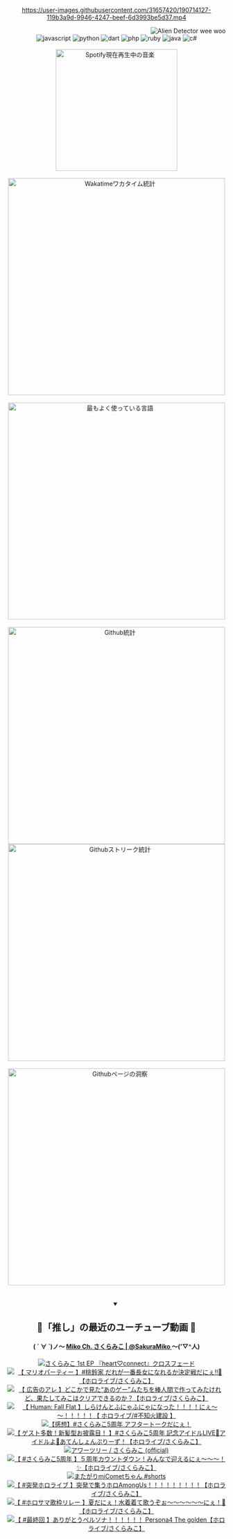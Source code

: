 <!-- START: HERO IMAGE GIF ////////// ////////// ////////// -->
<!-- <img src="@/../assets/img/gaming/ghost-of-tsushima.gif" width="100%"  alt="nellyXinwei's Hero Gif Image"/> -->
<!-- END: HERO IMAGE GIF ////////// ////////// ////////// -->

<div align="center" >  
  
<!-- START:ワンピース 第1015話「ルフィはRED ROCを使う」 -->
<https://user-images.githubusercontent.com/31657420/190714127-119b3a9d-9946-4247-beef-6d3993be5d37.mp4>
<!-- END:ワンピース 第1015話「ルフィはRED ROCを使う」 -->

<!-- START:VISITOR COUNTER -->
<div width="100%" align="right">
<img src="https://komarev.com/ghpvc/?username=nellyXinwei&label=🛸&color=grey&style=for-the-badge&labelcolor=ffffff" alt="Alien Detector wee woo"/>
</div>
<!-- END:VISITOR COUNTER -->

<!-- START: PROGRAMMING LANGUAGES -->
<!-- 色彩 Color Scheme:
#961E3A, #8A0D42, #5A0640, #4F265E, #2B355A, #3E759B, #CC4246,
#BB2649, #AD1052, #700750, #633075, #364270, #4E92C2, #FF5357
Sauce: https://www.webcreatorbox.com/inspiration/pantone-2023
-->

<img src="https://img.shields.io/badge/javascript%20-%23BB2649.svg?&style=for-the-badge&logo=javascript&logoColor=white&labelColor=961E3A" alt="javascript"/>
<img src="https://img.shields.io/badge/python%20-%23AD1052.svg?&style=for-the-badge&logo=python&logoColor=white&labelColor=8A0D42" alt="python" />
<img src="https://img.shields.io/badge/dart%20-%23700750.svg?&style=for-the-badge&logo=dart&logoColor=white&labelColor=5A0640" alt="dart"/>
<img src="https://img.shields.io/badge/php%20-%23633075.svg?&style=for-the-badge&logo=php&logoColor=white&labelColor=4F265E" alt="php"/>
<img src="https://img.shields.io/badge/ruby%20-%23364270.svg?&style=for-the-badge&logo=ruby&logoColor=white&labelColor=2B355A" alt="ruby"/>
<img src="https://img.shields.io/badge/java%20-%234E92C2.svg?&style=for-the-badge&logo=openjdk&logoColor=white&labelColor=3E759B" alt="java"/>
<img src="https://img.shields.io/badge/c%23-%23FF5357.svg?style=for-the-badge&logo=c-sharp&logoColor=white&labelColor=CC4246" alt="c#"/>  
<!-- END: PROGRAMMING LANGUAGES -->

<br>
<br>

<!-- START: MUSIC STATUS -->
  <!-- <a href="https://newojima-gsrs-20220114.vercel.app/api/now-playing?open">
    <img src="https://newojima-gsrs-20220114.vercel.app/api/now-playing" alt="Spotify現在再生中の音楽">
  </a> -->
  <img src="https://newojima-grss-20230114.vercel.app/api/spotify?border_color=transparent" alt="Spotify現在再生中の音楽" width="280px">
<!-- END: MUSIC STATUS -->

<br>
<br>

<!-- START: GITHUB STATUS -->
<!-- 色彩 Color Scheme:  #BB2649, #AD1052, #700750, #633075 -->
<img align="center" src="https://newojima-grs-20230109.vercel.app/api/wakatime?username=newojima&layout=compact&langs_count=10&locale=ja&hide_title=false&title_color=fff&hide_border=true&text_color=fff&bg_color=BB2649,BB2649,633075,633075&hide=other,css,html,bash,xml,git%20config,makefile,properties,yaml,markdown,text,json,jsx" alt="Wakatimeワカタイム統計" width="500px"/>

<br>
<br>

<!-- 色彩 Color Scheme:  #633075, #364270, #4E92C2 -->
  <img align="center" src="https://newojima-grs-20230109.vercel.app/api/top-langs?username=newojima&layout=compact&text_color=fff&icon_color=fff&hide_border=true&&locale=ja&hide_title=false&title_color=fff&include_all_commits=true&card_width=445&langs_count=11&hide=c%23,powershell,shaderlab,hlsl,makefile,jupyter%20notebook,python,html,css,shell,batchfile,less,liquid,hack,scss&bg_color=4F265E,633075,4E92C2" alt="最もよく使っている言語" width="500px"/>

<br>
<br>

<!-- 色彩 Color Scheme:  #4E92C2, #FF5357 -->
  <img align="center" src="https://newojima-grs-20230109.vercel.app/api?username=newojima&rank_icon=github&show_icons=true&&locale=ja&title_color=fff&text_color=fff&icon_color=fff&hide_border=true&hide_title=false&count_private=true&include_all_commits=true&card_width=495&disable_animations=true&bg_color=4E92C2,4E92C2,FF5357" alt="Github統計" width="500px"/>

<br>

<img align="center" src="https://streak-stats.demolab.com?user=newojima&theme=dark&hide_border=true&locale=ja&ring=BB2649&stroke=222222&background=151515&sideLabels=BB2649&currStreakLabel=ffffff&border=BB2649&fire=FF5357&currStreakNum=ffffff&sideNums=FF5357&dates=ffffff" alt="Githubストリーク統計" width="500px"/>

<br>
<br>

  <img align="center" width="500px" src="@/../assets/img/page-insights.svg" alt="Githubページの洞察"/>
  
</div>
<!-- END: GITHUB STATUS -->

<br>
<br>

<div align="center">
<details open>
  <summary>

  </summary>

  <h2 align="center">🌸「推し」の最近のユーチューブ動画 🌸</h2>
  <h4>
  ( ´ ∀ `)ノ～ 
  <a href="https://www.youtube.com/@SakuraMiko">Miko Ch. さくらみこ | @SakuraMiko
  </a>
   ～('▽^人)
  </h4>

  <!-- BEGIN YOUTUBE-CARDS -->
<a href="https://www.youtube.com/watch?v=HiLp_NojIug"><img src="https://ytcards.demolab.com/?id=HiLp_NojIug&title=%E3%81%95%E3%81%8F%E3%82%89%E3%81%BF%E3%81%93+1st+EP+%E3%80%8Eheart%E2%99%A1connect%E3%80%8F%E3%82%AF%E3%83%AD%E3%82%B9%E3%83%95%E3%82%A7%E3%83%BC%E3%83%89&lang=ja&timestamp=1691492413&background_color=%230d1117&title_color=%23ffffff&stats_color=%23dedede&width=187&border_radius=5&duration=129" alt="さくらみこ 1st EP 『heart♡connect』クロスフェード" title="さくらみこ 1st EP 『heart♡connect』クロスフェード"></a>
<a href="https://www.youtube.com/watch?v=dAujdhnUYFg"><img src="https://ytcards.demolab.com/?id=dAujdhnUYFg&title=%E3%80%90+%E3%83%9E%E3%83%AA%E3%82%AA%E3%83%91%E3%83%BC%E3%83%86%E3%82%A3%E3%83%BC+%E3%80%91%23%E6%A1%83%E9%88%B4%E5%AE%B6+%E3%81%A0%E3%82%8C%E3%81%8C%E4%B8%80%E7%95%AA%E9%95%B7%E5%A5%B3%E3%81%AB%E3%81%AA%E3%82%8C%E3%82%8B%E3%81%8B%E6%B1%BA%E5%AE%9A%E6%88%A6%E3%81%A0%E3%81%AB%E3%81%87%E2%80%BC%F0%9F%8D%91%E3%80%90%E3%83%9B%E3%83%AD%E3%83%A9%E3%82%A4%E3%83%96%2F%E3%81%95%E3%81%8F%E3%82%89%E3%81%BF%E3%81%93%E3%80%91&lang=ja&timestamp=1691411436&background_color=%230d1117&title_color=%23ffffff&stats_color=%23dedede&width=187&border_radius=5&duration=4945" alt="【 マリオパーティー 】#桃鈴家 だれが一番長女になれるか決定戦だにぇ‼🍑【ホロライブ/さくらみこ】" title="【 マリオパーティー 】#桃鈴家 だれが一番長女になれるか決定戦だにぇ‼🍑【ホロライブ/さくらみこ】"></a>
<a href="https://www.youtube.com/watch?v=_u6jKN9r4g4"><img src="https://ytcards.demolab.com/?id=_u6jKN9r4g4&title=%E3%80%90+%E5%BA%83%E5%91%8A%E3%81%AE%E3%82%A2%E3%83%AC+%E3%80%91%E3%81%A9%E3%81%93%E3%81%8B%E3%81%A7%E8%A6%8B%E3%81%9F%E2%80%9C%E3%81%82%E3%81%AE%E3%82%B2%E3%83%BC%E2%80%9D%E3%83%A0%E3%81%9F%E3%81%A1%E3%82%92%E6%A3%92%E4%BA%BA%E9%96%93%E3%81%A7%E4%BD%9C%E3%81%A3%E3%81%A6%E3%81%BF%E3%81%9F%E3%81%91%E3%82%8C%E3%81%A9%E3%80%81%E6%9E%9C%E3%81%9F%E3%81%97%E3%81%A6%E3%81%BF%E3%81%93%E3%81%AF%E3%82%AF%E3%83%AA%E3%82%A2%E3%81%A7%E3%81%8D%E3%82%8B%E3%81%AE%E3%81%8B%EF%BC%9F%E3%80%90%E3%83%9B%E3%83%AD%E3%83%A9%E3%82%A4%E3%83%96%2F%E3%81%95%E3%81%8F%E3%82%89%E3%81%BF%E3%81%93%E3%80%91&lang=ja&timestamp=1691165100&background_color=%230d1117&title_color=%23ffffff&stats_color=%23dedede&width=187&border_radius=5&duration=13924" alt="【 広告のアレ 】どこかで見た“あのゲー”ムたちを棒人間で作ってみたけれど、果たしてみこはクリアできるのか？【ホロライブ/さくらみこ】" title="【 広告のアレ 】どこかで見た“あのゲー”ムたちを棒人間で作ってみたけれど、果たしてみこはクリアできるのか？【ホロライブ/さくらみこ】"></a>
<a href="https://www.youtube.com/watch?v=Scti86ucxBk"><img src="https://ytcards.demolab.com/?id=Scti86ucxBk&title=%E3%80%90++Human%3A+Fall+Flat+%E3%80%91%E3%81%97%E3%82%89%E3%81%91%E3%82%93%E3%81%A8%E3%81%B5%E3%81%AB%E3%82%83%E3%81%B5%E3%81%AB%E3%82%83%E3%81%AB%E3%81%AA%E3%81%A3%E3%81%9F%EF%BC%81%EF%BC%81%EF%BC%81%EF%BC%81%E3%81%AB%E3%81%87%EF%BD%9E%EF%BD%9E%EF%BC%81%EF%BC%81%EF%BC%81%EF%BC%81%EF%BC%81%E3%80%90+%E3%83%9B%E3%83%AD%E3%83%A9%E3%82%A4%E3%83%96%2F%23%E4%B8%8D%E7%9F%A5%E7%81%AB%E5%BB%BA%E8%A8%AD+%E3%80%91&lang=ja&timestamp=1691072099&background_color=%230d1117&title_color=%23ffffff&stats_color=%23dedede&width=187&border_radius=5&duration=7354" alt="【  Human: Fall Flat 】しらけんとふにゃふにゃになった！！！！にぇ～～！！！！！【 ホロライブ/#不知火建設 】" title="【  Human: Fall Flat 】しらけんとふにゃふにゃになった！！！！にぇ～～！！！！！【 ホロライブ/#不知火建設 】"></a>
<a href="https://www.youtube.com/watch?v=u66DHxb_Zgk"><img src="https://ytcards.demolab.com/?id=u66DHxb_Zgk&title=%E3%80%90%E6%84%9F%E6%83%B3%E3%80%91%23%E3%81%95%E3%81%8F%E3%82%89%E3%81%BF%E3%81%935%E5%91%A8%E5%B9%B4+%E3%82%A2%E3%83%95%E3%82%BF%E3%83%BC%E3%83%88%E3%83%BC%E3%82%AF%E3%81%A0%E3%81%AB%E3%81%87%EF%BC%81&lang=ja&timestamp=1690988723&background_color=%230d1117&title_color=%23ffffff&stats_color=%23dedede&width=187&border_radius=5&duration=13807" alt="【感想】#さくらみこ5周年 アフタートークだにぇ！" title="【感想】#さくらみこ5周年 アフタートークだにぇ！"></a>
<a href="https://www.youtube.com/watch?v=V761LnbkXYQ"><img src="https://ytcards.demolab.com/?id=V761LnbkXYQ&title=%E3%80%90+%E3%82%B2%E3%82%B9%E3%83%88%E5%A4%9A%E6%95%B0%EF%BC%81%E6%96%B0%E9%AB%AA%E5%9E%8B%E3%81%8A%E6%8A%AB%E9%9C%B2%E7%9B%AE%EF%BC%81+%E3%80%91%23%E3%81%95%E3%81%8F%E3%82%89%E3%81%BF%E3%81%935%E5%91%A8%E5%B9%B4+%E8%A8%98%E5%BF%B5%E3%82%A2%E3%82%A4%E3%83%89%E3%83%ABLIVE%F0%9F%8C%8A%E3%82%A2%E3%82%A4%E3%83%89%E3%83%AB%E3%82%88%F0%9F%8C%9F%E3%81%82%E3%81%A6%E3%82%93%E3%81%97%E3%82%87%E3%82%93%E3%81%B7%E3%82%8A%E3%83%BC%E3%81%9A%EF%BC%81%E3%80%90%E3%83%9B%E3%83%AD%E3%83%A9%E3%82%A4%E3%83%96%2F%E3%81%95%E3%81%8F%E3%82%89%E3%81%BF%E3%81%93%E3%80%91&lang=ja&timestamp=1690895568&background_color=%230d1117&title_color=%23ffffff&stats_color=%23dedede&width=187&border_radius=5&duration=4093" alt="【 ゲスト多数！新髪型お披露目！ 】#さくらみこ5周年 記念アイドルLIVE🌊アイドルよ🌟あてんしょんぷりーず！【ホロライブ/さくらみこ】" title="【 ゲスト多数！新髪型お披露目！ 】#さくらみこ5周年 記念アイドルLIVE🌊アイドルよ🌟あてんしょんぷりーず！【ホロライブ/さくらみこ】"></a>
<a href="https://www.youtube.com/watch?v=7_DqIBHtxzo"><img src="https://ytcards.demolab.com/?id=7_DqIBHtxzo&title=%E3%82%A2%E3%83%AF%E3%83%BC%E3%83%84%E3%83%AA%E3%83%BC+%2F+%E3%81%95%E3%81%8F%E3%82%89%E3%81%BF%E3%81%93+%28official%29&lang=ja&timestamp=1690895412&background_color=%230d1117&title_color=%23ffffff&stats_color=%23dedede&width=187&border_radius=5&duration=231" alt="アワーツリー / さくらみこ (official)" title="アワーツリー / さくらみこ (official)"></a>
<a href="https://www.youtube.com/watch?v=8Woy4m8om-0"><img src="https://ytcards.demolab.com/?id=8Woy4m8om-0&title=%E3%80%90+%23%E3%81%95%E3%81%8F%E3%82%89%E3%81%BF%E3%81%935%E5%91%A8%E5%B9%B4+%E3%80%91%EF%BC%95%E5%91%A8%E5%B9%B4%E3%82%AB%E3%82%A6%E3%83%B3%E3%83%88%E3%83%80%E3%82%A6%E3%83%B3%EF%BC%81%E3%81%BF%E3%82%93%E3%81%AA%E3%81%A7%E8%BF%8E%E3%81%88%E3%82%8B%E3%81%AB%E3%81%87%EF%BD%9E%EF%BD%9E%EF%BD%9E%EF%BC%81%E2%9C%A8%E3%80%90%E3%83%9B%E3%83%AD%E3%83%A9%E3%82%A4%E3%83%96%2F%E3%81%95%E3%81%8F%E3%82%89%E3%81%BF%E3%81%93%E3%80%91&lang=ja&timestamp=1690821822&background_color=%230d1117&title_color=%23ffffff&stats_color=%23dedede&width=187&border_radius=5&duration=7467" alt="【 #さくらみこ5周年 】５周年カウントダウン！みんなで迎えるにぇ～～～！✨【ホロライブ/さくらみこ】" title="【 #さくらみこ5周年 】５周年カウントダウン！みんなで迎えるにぇ～～～！✨【ホロライブ/さくらみこ】"></a>
<a href="https://www.youtube.com/watch?v=I5XZ6CEr6-A"><img src="https://ytcards.demolab.com/?id=I5XZ6CEr6-A&title=%E3%81%BE%E3%81%9F%E3%81%8C%E3%82%8AmiComet%E3%81%A1%E3%82%83%E3%82%93+%23shorts&lang=ja&timestamp=1690794900&background_color=%230d1117&title_color=%23ffffff&stats_color=%23dedede&width=187&border_radius=5&duration=8" alt="またがりmiCometちゃん #shorts" title="またがりmiCometちゃん #shorts"></a>
<a href="https://www.youtube.com/watch?v=k_z3OyC5kOQ"><img src="https://ytcards.demolab.com/?id=k_z3OyC5kOQ&title=%E3%80%90+%23%E7%AA%81%E7%99%BA%E3%83%9B%E3%83%AD%E3%83%A9%E3%82%A4%E3%83%96++%E3%80%91%E7%AA%81%E7%99%BA%E3%81%A7%E9%9B%86%E3%81%86%E3%83%9B%E3%83%ADAmongUs%EF%BC%81%EF%BC%81%EF%BC%81%EF%BC%81%EF%BC%81%EF%BC%81%EF%BC%81%EF%BC%81%EF%BC%81%E3%80%90%E3%83%9B%E3%83%AD%E3%83%A9%E3%82%A4%E3%83%96%2F%E3%81%95%E3%81%8F%E3%82%89%E3%81%BF%E3%81%93%E3%80%91&lang=ja&timestamp=1690731200&background_color=%230d1117&title_color=%23ffffff&stats_color=%23dedede&width=187&border_radius=5&duration=8662" alt="【 #突発ホロライブ  】突発で集うホロAmongUs！！！！！！！！！【ホロライブ/さくらみこ】" title="【 #突発ホロライブ  】突発で集うホロAmongUs！！！！！！！！！【ホロライブ/さくらみこ】"></a>
<a href="https://www.youtube.com/watch?v=tr1mm5QUWiw"><img src="https://ytcards.demolab.com/?id=tr1mm5QUWiw&title=%E3%80%90+%23%E3%83%9B%E3%83%AD%E3%82%B5%E3%83%9E%E6%AD%8C%E6%9E%A0%E3%83%AA%E3%83%AC%E3%83%BC+%E3%80%91%E5%A4%8F%E3%81%A0%E3%81%AB%E3%81%87%EF%BC%81%E6%B0%B4%E7%9D%80%E7%9D%80%E3%81%A6%E6%AD%8C%E3%81%86%E3%81%9E%E3%81%89%EF%BD%9E%EF%BD%9E%EF%BD%9E%EF%BD%9E%EF%BD%9E%EF%BD%9E%E3%81%AB%E3%81%87%EF%BC%81%F0%9F%8C%8A%E3%80%90%E3%83%9B%E3%83%AD%E3%83%A9%E3%82%A4%E3%83%96%2F%E3%81%95%E3%81%8F%E3%82%89%E3%81%BF%E3%81%93%E3%80%91&lang=ja&timestamp=1690709045&background_color=%230d1117&title_color=%23ffffff&stats_color=%23dedede&width=187&border_radius=5&duration=1219" alt="【 #ホロサマ歌枠リレー 】夏だにぇ！水着着て歌うぞぉ～～～～～～にぇ！🌊【ホロライブ/さくらみこ】" title="【 #ホロサマ歌枠リレー 】夏だにぇ！水着着て歌うぞぉ～～～～～～にぇ！🌊【ホロライブ/さくらみこ】"></a>
<a href="https://www.youtube.com/watch?v=ZE_6qy5MnQo"><img src="https://ytcards.demolab.com/?id=ZE_6qy5MnQo&title=%E3%80%90+%23%E6%9C%80%E7%B5%82%E5%9B%9E+%E3%80%91%E3%81%82%E3%82%8A%E3%81%8C%E3%81%A8%E3%81%86%E3%83%9A%E3%83%AB%E3%82%BD%E3%83%8A%EF%BC%81%EF%BC%81%EF%BC%81%EF%BC%81%EF%BC%81%EF%BC%81+Persona4+The+golden%E3%80%90%E3%83%9B%E3%83%AD%E3%83%A9%E3%82%A4%E3%83%96%2F%E3%81%95%E3%81%8F%E3%82%89%E3%81%BF%E3%81%93%E3%80%91&lang=ja&timestamp=1690630908&background_color=%230d1117&title_color=%23ffffff&stats_color=%23dedede&width=187&border_radius=5&duration=16019" alt="【 #最終回 】ありがとうペルソナ！！！！！！ Persona4 The golden【ホロライブ/さくらみこ】" title="【 #最終回 】ありがとうペルソナ！！！！！！ Persona4 The golden【ホロライブ/さくらみこ】"></a>
<!-- END YOUTUBE-CARDS -->

</div>
  
</details>

